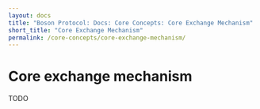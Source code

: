 ```yaml
---
layout: docs
title: "Boson Protocol: Docs: Core Concepts: Core Exchange Mechanism"
short_title: "Core Exchange Mechanism"
permalink: /core-concepts/core-exchange-mechanism/
---
```

# Core exchange mechanism

TODO
